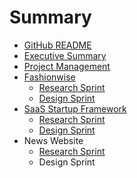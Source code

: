 # Summary

* [GitHub README](README.md)
* [Executive Summary](executive_summary.md)
* [Project Management](project_management.md)
* [Fashionwise](fashionwise.md)
   * [Research Sprint](research_sprint.md)
   * [Design Sprint](design_sprint.md)
* [SaaS Startup Framework](saas_startup_framework.md)
   * [Research Sprint](research_sprint.md)
   * [Design Sprint](design_sprint.md)
* News Website
   * [Research Sprint](research_sprint.md)
   * Design Sprint

